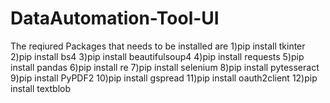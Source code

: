 # DataAutomation-Tool-UI

The reqiured Packages that needs to be installed are 
1)pip install tkinter 
2)pip install bs4
3)pip install beautifulsoup4
4)pip install requests
5)pip install pandas 
6)pip install re
7)pip install selenium
8)pip install pytesseract
9)pip install PyPDF2
10)pip install gspread
11)pip install oauth2client
12)pip install textblob
